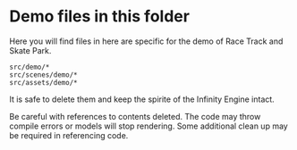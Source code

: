 # Demo files in this folder

Here you will find files in here are specific for the demo of Race Track and Skate Park.  

```
src/demo/*
src/scenes/demo/*
src/assets/demo/*
```

It is safe to delete them and keep the spirite of the Infinity Engine intact.  

Be careful with references to contents deleted.  The code may throw compile errors or models will stop rendering.  Some additional clean up may be required in referencing code.